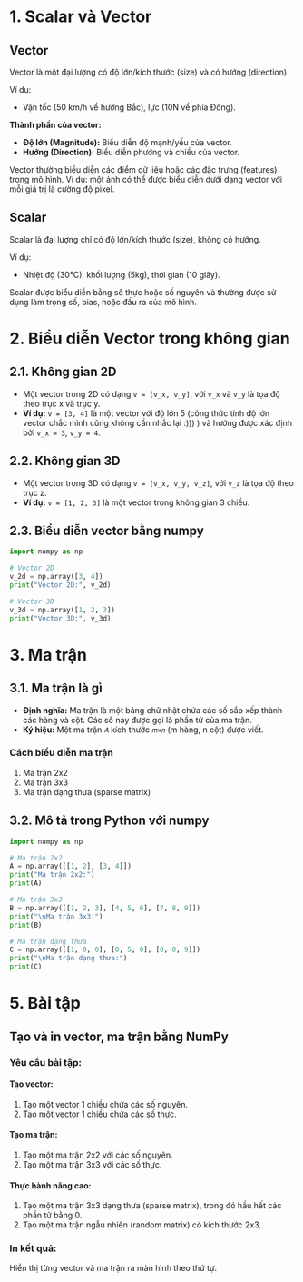 # 1. Scalar và Vector

## Vector

Vector là một đại lượng có độ lớn/kích thước (size) và có hướng (direction).

Ví dụ:
- Vận tốc (50 km/h về hướng Bắc), lực (10N về phía Đông).

**Thành phần của vector:**
- **Độ lớn (Magnitude):** Biểu diễn độ mạnh/yếu của vector.
- **Hướng (Direction):** Biểu diễn phương và chiều của vector.

Vector thường biểu diễn các điểm dữ liệu hoặc các đặc trưng (features) trong mô hình.
Ví dụ: một ảnh có thể được biểu diễn dưới dạng vector với mỗi giá trị là cường độ pixel.

## Scalar

Scalar là đại lượng chỉ có độ lớn/kích thước (size), không có hướng.

Ví dụ:
- Nhiệt độ (30°C), khối lượng (5kg), thời gian (10 giây).

Scalar được biểu diễn bằng số thực hoặc số nguyên và thường được sử dụng làm trọng số, bias, hoặc đầu ra của mô hình.

# 2. Biểu diễn Vector trong không gian

## 2.1. Không gian 2D
- Một vector trong 2D có dạng `v = [v_x, v_y]`, với `v_x` và `v_y` là tọa độ theo trục x và trục y.
- **Ví dụ:** `v = [3, 4]` là một vector với độ lớn 5 (công thức tính độ lớn vector chắc mình cũng không cần nhắc lại :))) ) và hướng được xác định bởi `v_x = 3`, `v_y = 4`.

## 2.2. Không gian 3D
- Một vector trong 3D có dạng `v = [v_x, v_y, v_z]`, với `v_z` là tọa độ theo trục z.
- **Ví dụ:** `v = [1, 2, 3]` là một vector trong không gian 3 chiều.

## 2.3. Biểu diễn vector bằng numpy
```python
import numpy as np

# Vector 2D
v_2d = np.array([3, 4])
print("Vector 2D:", v_2d)

# Vector 3D
v_3d = np.array([1, 2, 3])
print("Vector 3D:", v_3d)
```

# 3. Ma trận

## 3.1. Ma trận là gì

- **Định nghĩa:** Ma trận là một bảng chữ nhật chứa các số sắp xếp thành các hàng và cột. Các số này được gọi là phần tử của ma trận.
- **Ký hiệu:** Một ma trận `𝐴` kích thước `𝑚×𝑛` (m hàng, n cột) được viết.

### Cách biểu diễn ma trận
1. Ma trận 2x2
2. Ma trận 3x3
3. Ma trận dạng thưa (sparse matrix)

## 3.2. Mô tả trong Python với numpy
```python
import numpy as np

# Ma trận 2x2
A = np.array([[1, 2], [3, 4]])
print("Ma trận 2x2:")
print(A)

# Ma trận 3x3
B = np.array([[1, 2, 3], [4, 5, 6], [7, 8, 9]])
print("\nMa trận 3x3:")
print(B)

# Ma trận dạng thưa
C = np.array([[1, 0, 0], [0, 5, 0], [0, 0, 9]])
print("\nMa trận dạng thưa:")
print(C)
```

# 5. Bài tập

## Tạo và in vector, ma trận bằng NumPy

### Yêu cầu bài tập:

#### Tạo vector:
1. Tạo một vector 1 chiều chứa các số nguyên.
2. Tạo một vector 1 chiều chứa các số thực.

#### Tạo ma trận:
1. Tạo một ma trận 2x2 với các số nguyên.
2. Tạo một ma trận 3x3 với các số thực.

#### Thực hành nâng cao:
1. Tạo một ma trận 3x3 dạng thưa (sparse matrix), trong đó hầu hết các phần tử bằng 0.
2. Tạo một ma trận ngẫu nhiên (random matrix) có kích thước 2x3.

### In kết quả:
Hiển thị từng vector và ma trận ra màn hình theo thứ tự.

